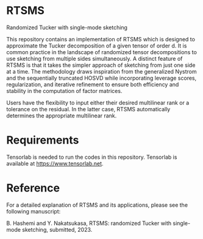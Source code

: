# RTSMS
Randomized Tucker with single-mode sketching

This repository contains an implementation of RTSMS which is designed to approximate the Tucker decomposition of a given tensor of order d. It is common practice in the landscape of randomized tensor decompositions to use sketching from multiple sides simultaneously. A distinct feature of RTSMS is that it takes the simpler approach of sketching from just one side at a time. The methodology draws inspiration from the generalized Nystrom and the sequentially truncated HOSVD while incorporating leverage scores, regularization, and iterative refinement to ensure both efficiency and stability in the computation of factor matrices.

Users have the flexibility to input either their desired multilinear rank or a tolerance on the residual. In the latter case, RTSMS automatically determines the appropriate multilinear rank.

Requirements
=============================

Tensorlab is needed to run the codes in this repository. Tensorlab is available at https://www.tensorlab.net. 


Reference
=============================
For a detailed explanation of RTSMS and its applications, please see the following manuscript:

B. Hashemi and Y. Nakatsukasa, RTSMS: randomized Tucker with single-mode sketching, submitted, 2023.
